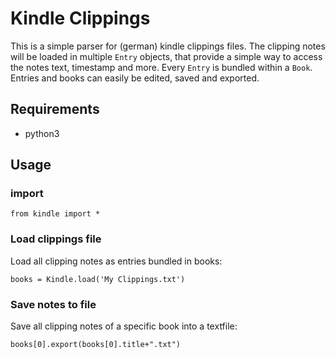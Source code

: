 Kindle Clippings
================

This is a simple parser for (german) kindle clippings files.
The clipping notes will be loaded in multiple `Entry` objects, that provide a simple way to access the notes text, timestamp and more.
Every `Entry` is bundled within a `Book`.
Entries and books can easily be edited, saved and exported.

Requirements
------------
- python3 

Usage
-----
### import
```python3
from kindle import *
```

### Load clippings file
Load all clipping notes as entries bundled in books:
```python3
books = Kindle.load('My Clippings.txt') 
```

### Save notes to file
Save all clipping notes of a specific book into a textfile:
```python3
books[0].export(books[0].title+".txt") 
```
